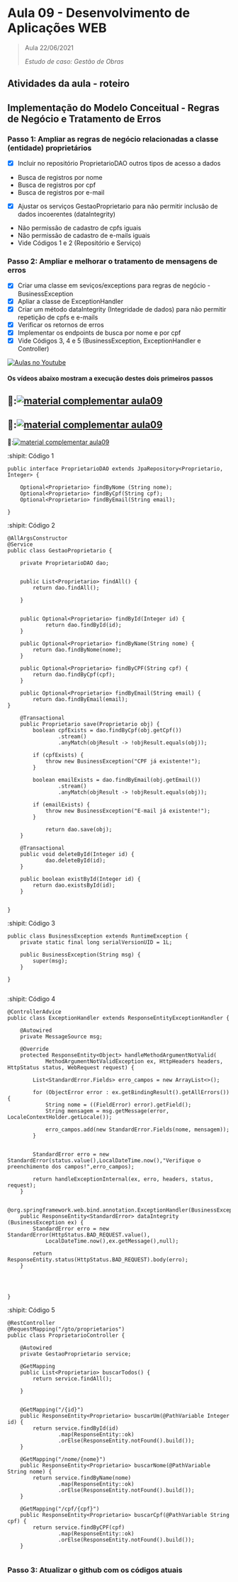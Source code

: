# Aula 09 - Desenvolvimento de Aplicações WEB

> Aula 22/06/2021
> 
>  *Estudo de caso: Gestão de Obras*


## Atividades da aula - roteiro

## Implementação do Modelo Conceitual - Regras de Negócio e Tratamento de Erros

### Passo 1: Ampliar as regras de negócio relacionadas a classe (entidade) proprietários
- [x]  Incluir no repositório ProprietarioDAO outros tipos de acesso a dados
  - Busca de registros por nome
  - Busca de registros por cpf
  - Busca de registros por e-mail
- [x]  Ajustar os serviços GestaoProprietario para não permitir inclusão de dados incoerentes (dataIntegrity)
  - Não permissão de cadastro de cpfs iguais
  - Não permissão de cadastro de e-mails iguais
- Vide Códigos 1 e 2  (Repositório e Serviço)

### Passo 2: Ampliar e melhorar o tratamento de mensagens de erros
- [x]  Criar uma classe em seviços/exceptions para regras de negócio - BusinessException
- [x]  Apliar a classe de ExceptionHandler
- [x]  Criar um método dataIntegrity (Integridade de dados) para não permitir repetição de cpfs e e-mails
- [x]  Verificar os retornos de erros
- [x]  Implementar os endpoints de busca por nome e por cpf
- [x]  Vide Códigos 3, 4 e 5 (BusinessException, ExceptionHandler e Controller)

[![Aulas no Youtube](https://github.com/marcoswagner-commits/gestao_obras_aula_daw/blob/cb3e2ea9547f9ddc831277f07919c3e78451eb92/yt-icon.png)](https://www.youtube.com/channel/UCfO-aJxKLqau0TnL0AfNAvA)
####  Os vídeos abaixo mostram a execução destes dois primeiros passos

🥇:[![material complementar aula09](https://github.com/marcoswagner-commits/gestao_obras_aula_daw/blob/ae21f550ddb70c1e401baeaf543065f9a8b80283/documentos/Capa_Aula09.png)](https://www.youtube.com/watch?v=CncYHx2x-xI)
-
🥈:[![material complementar aula09](https://github.com/marcoswagner-commits/gestao_obras_aula_daw/blob/ae21f550ddb70c1e401baeaf543065f9a8b80283/documentos/Capa_Aula09.png)](https://www.youtube.com/watch?v=qJm_-rD4gb0)
-
🥉:[![material complementar aula09](https://github.com/marcoswagner-commits/gestao_obras_aula_daw/blob/ae21f550ddb70c1e401baeaf543065f9a8b80283/documentos/Capa_Aula09.png)](https://www.youtube.com/watch?v=XWIO-29pOJY)





:shipit: Código 1
```
public interface ProprietarioDAO extends JpaRepository<Proprietario, Integer> {
	
	Optional<Proprietario> findByNome (String nome);
	Optional<Proprietario> findByCpf(String cpf);
	Optional<Proprietario> findByEmail(String email);

}

```

:shipit: Código 2
```
@AllArgsConstructor
@Service
public class GestaoProprietario {
	
	private ProprietarioDAO dao;
	
	
	public List<Proprietario> findAll() {
		return dao.findAll();
		
	}
	
	
	public Optional<Proprietario> findById(Integer id) {
			return dao.findById(id);
	}
	
	public Optional<Proprietario> findByName(String nome) {
		return dao.findByNome(nome);
    }
	
	public Optional<Proprietario> findByCPF(String cpf) {
		return dao.findByCpf(cpf);
    }
	
	public Optional<Proprietario> findByEmail(String email) {
		return dao.findByEmail(email);
}
	
	@Transactional
	public Proprietario save(Proprietario obj) {
		boolean cpfExists = dao.findByCpf(obj.getCpf())
				.stream()
				.anyMatch(objResult -> !objResult.equals(obj));
		
		if (cpfExists) {
			throw new BusinessException("CPF já existente!");
		}
		
		boolean emailExists = dao.findByEmail(obj.getEmail())
				.stream()
				.anyMatch(objResult -> !objResult.equals(obj));
		
		if (emailExists) {
			throw new BusinessException("E-mail já existente!");
		}
		
			return dao.save(obj);
	}
	
	@Transactional
	public void deleteById(Integer id) {
			dao.deleteById(id);
	}
	
	public boolean existById(Integer id) {
		return dao.existsById(id);
	}
	
	
}

```

:shipit: Código 3
```
public class BusinessException extends RuntimeException {
	private static final long serialVersionUID = 1L;
	
	public BusinessException(String msg) {
		super(msg);
	}

}


```

:shipit: Código 4
```
@ControllerAdvice
public class ExceptionHandler extends ResponseEntityExceptionHandler {
	
	@Autowired
	private MessageSource msg;
	
	@Override
	protected ResponseEntity<Object> handleMethodArgumentNotValid(
			MethodArgumentNotValidException ex, HttpHeaders headers, HttpStatus status, WebRequest request) {

		List<StandardError.Fields> erro_campos = new ArrayList<>();
		
		for (ObjectError error : ex.getBindingResult().getAllErrors()) {
			String nome = ((FieldError) error).getField();
			String mensagem = msg.getMessage(error, LocaleContextHolder.getLocale());
			
			erro_campos.add(new StandardError.Fields(nome, mensagem));
		}
		
		
		StandardError erro = new StandardError(status.value(),LocalDateTime.now(),"Verifique o preenchimento dos campos!",erro_campos);
		
		return handleExceptionInternal(ex, erro, headers, status, request);
	}
	
	@org.springframework.web.bind.annotation.ExceptionHandler(BusinessException.class)
	public ResponseEntity<StandardError> dataIntegrity (BusinessException ex) {
		StandardError erro = new StandardError(HttpStatus.BAD_REQUEST.value(),
			LocalDateTime.now(),ex.getMessage(),null);
		
		return ResponseEntity.status(HttpStatus.BAD_REQUEST).body(erro);
	}
	
		
	

}

```

:shipit: Código 5
```
@RestController
@RequestMapping("/gto/proprietarios")
public class ProprietarioController {
	
	@Autowired
	private GestaoProprietario service;
	
	@GetMapping
	public List<Proprietario> buscarTodos() {
		return service.findAll();
		
	}
	
	
	@GetMapping("/{id}")
	public ResponseEntity<Proprietario> buscarUm(@PathVariable Integer id) {
		return service.findById(id)
				.map(ResponseEntity::ok)
				.orElse(ResponseEntity.notFound().build());
	}
	
	@GetMapping("/nome/{nome}")
	public ResponseEntity<Proprietario> buscarNome(@PathVariable String nome) {
		return service.findByName(nome)
				.map(ResponseEntity::ok)
				.orElse(ResponseEntity.notFound().build());
	}
	
	@GetMapping("/cpf/{cpf}")
	public ResponseEntity<Proprietario> buscarCpf(@PathVariable String cpf) {
		return service.findByCPF(cpf)
				.map(ResponseEntity::ok)
				.orElse(ResponseEntity.notFound().build());
	}
	

```
### Passo 3: Atualizar o github com os códigos atuais
